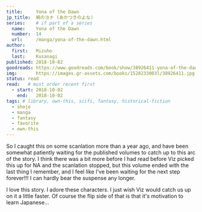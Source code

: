 ```yaml
---
title:     Yona of the Dawn
jp_title:  暁のヨナ (あかつきのよな)
series:    # if part of a series
  name:    Yona of the Dawn
  number:  14
  url:     /manga/yona-of-the-dawn.html
author: 
  first:   Mizuho 
  last:    Kusanagi
published: 2018-10-02 
goodreads: https://www.goodreads.com/book/show/38926411-yona-of-the-dawn-vol-14
img:       https://images.gr-assets.com/books/1528233003l/38926411.jpg
status: read
read:   # must order recent first
  - start: 2018-10-02 
    end:   2018-10-02
tags: # library, own-this, scifi, fantasy, historical-fiction
  - shojo
  - manga
  - fantasy
  - favorite
  - own-this
---
```


So I caught this on some scanlation more than a year ago, and have been somewhat patiently waiting for the published volumes to catch up to this arc of the story. I think there was a bit more before I had read before Viz picked this up for NA and the scanlation stopped, but this volume ended with the last thing I remember, and I feel like I've been waiting for the next step forever!!! I can hardly bear the suspense any longer. 

I love this story. I adore these characters. I just wish Viz would catch us up on it a little faster. Of course the flip side of that is that it's motivation to learn Japanese... 